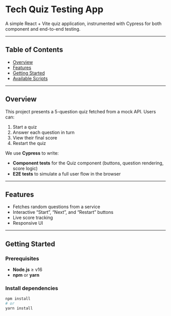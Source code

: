 # Tech Quiz Testing App

A simple React + Vite quiz application, instrumented with Cypress for both component and end-to-end testing.

---

## Table of Contents

- [Overview](#overview)  
- [Features](#features)  
- [Getting Started](#getting-started)  
- [Available Scripts](#available-scripts)  
---

## Overview

This project presents a 5-question quiz fetched from a mock API. Users can:

1. Start a quiz  
2. Answer each question in turn  
3. View their final score  
4. Restart the quiz  

We use **Cypress** to write:

- **Component tests** for the Quiz component (buttons, question rendering, score logic)  
- **E2E tests** to simulate a full user flow in the browser  

---

## Features

- Fetches random questions from a service  
- Interactive “Start”, “Next”, and “Restart” buttons  
- Live score tracking  
- Responsive UI  

---

## Getting Started

### Prerequisites

- **Node.js** ≥ v16  
- **npm** or **yarn**  

### Install dependencies

```bash
npm install
# or
yarn install
